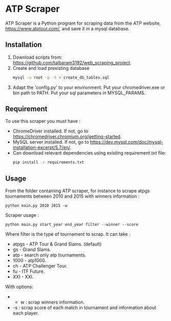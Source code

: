 # ATP Scraper

ATP Scraper is a Python program for scraping data from the ATP website, https://www.atptour.com/, and save it in a mysql database.

## Installation

1. Download scripts from: https://github.com/talbaram3192/web_scraping_project. 
2. Create and load prexisting database
    ```bash
    mysql -u root -p -t < create_db_tables.sql
    ```
3. Adapt the 'config.py' to your environment. Put your chromedriver.exe or bin path to PATH. Put your sql parameters in 
MYSQL_PARAMS.
   
## Requirement

To use this scraper you must have :
* ChromeDriver installed. 
If not, go to https://chromedriver.chromium.org/getting-started.
* MySQL server installed. If not, go to https://dev.mysql.com/doc/mysql-installation-excerpt/5.7/en/.
* Can download relevant dependencies using existing requirement.txt file:
    ```bash
    pip install -r requirements.txt
    ```

## Usage

From the folder containing ATP scraper, for instance to scrape atpgs tournaments between
2010 and 2015 with winners information  :

    python main.py 2010 2015 -w
    
Scraper usage :

    python main.py start_year end_year filter --winner --score
    

Where filter is the type of tournament to scrap. It can take :
* atpgs - ATP Tour & Grand Slams. (default)
* gs - Grand Slams.
* atp - search only atp tournaments.
* 1000 - atp1000.
* ch - ATP Challenger Tour.
* fu - ITF Future.
* XXI - XXI.

With options:
* - w : scrap winners information.
* -s : scrap score of each match in tournament and information about each player.
